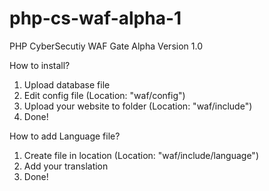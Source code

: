 # php-cs-waf-alpha-1
PHP CyberSecutiy WAF Gate Alpha Version 1.0

How to install?
1. Upload database file
2. Edit config file (Location: "waf/config")
3. Upload your website to folder (Location: "waf/include")
4. Done!

How to add Language file?
1. Create file in location (Location: "waf/include/language")
2. Add your translation
3. Done!
